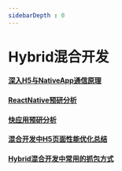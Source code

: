 ```yaml
---
sidebarDepth : 0
---
```


#  Hybrid混合开发

#### [深入H5与NativeApp通信原理](./深入H5与NativeApp通信原理.md)

#### [ReactNative预研分析](./ReactNative预研分析.md)

#### [快应用预研分析](./快应用预研分析.md)

#### [混合开发中H5页面性能优化总结](./混合开发中H5页面性能优化总结.md)

#### [Hybrid混合开发中常用的抓包方式](./Hybrid混合开发中常用的抓包方式.md)


